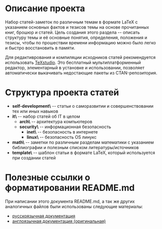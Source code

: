 # Описание проекта

Набор статей-заметок по различным темам в формате LaTeX с указанием основных фактов и тезисов темы на основе прочитанных книг, брошюр и статей. Цель создания этого раздела -- описать структуру темы и её основные понятия, определения, положения и тезисы, чтобы по прошествии времени информацию можно было легко и быстро восстановить в памяти. 

Для редактиврования и компиляции исходников статей рекомендуется использовать [TeXstudio](https://www.texstudio.org/). Это бесплатный мультиплатформенный редактор, элементарный в установке и использовании, позволяет автоматически выкачивать недостающие пакеты из CTAN-репозитория.

# Структура проекта статей

- **self-development\\** -- статьи о саморазвитии и совершенствовании тех или иных навыков
- **it\\** -- набор статей об IT в целом
  - **arch\\** -- архитектура компьютеров
  - **security\\** -- информационная безопасность
    - **inet\\**  -- безопасность в интернете
    - **linux\\** -- безопасность OS линукс     
- **math\\** -- заметки по различным разделам математики с указанием библиографии и полезным списком литературы/источников
- **template\\** -- шаблон статьи в формате LaTeX, который используется при создании статей

# Полезные ссылки о форматировании README.md

При написании этого документа README.md, а так же других аналогичных файлов были использованы следующие материалы:

* [русскоязычная документация](https://github.com/GnuriaN/format-README/blob/master/README.md)
* [англоязычная документация (оригинальная)](https://docs.github.com/en/get-started/writing-on-github/getting-started-with-writing-and-formatting-on-github/basic-writing-and-formatting-syntax)
